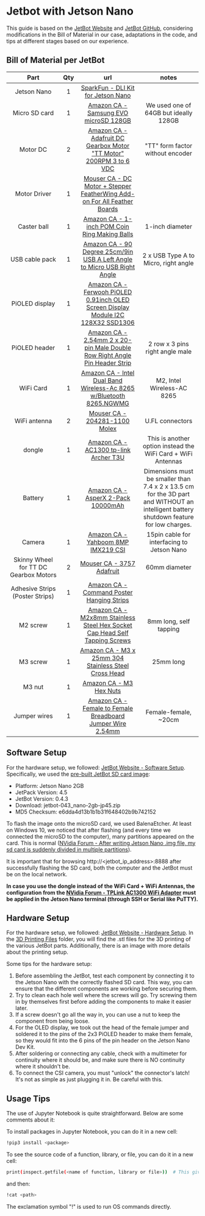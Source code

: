 # Jetbot with Jetson Nano 

This guide is based on the [JetBot Website](https://jetbot.org/master/index.html) and [JetBot GitHub](https://github.com/NVIDIA-AI-IOT/jetbot/tree/master), considering modifications in the Bill of Material in our case, adaptations in the code, and tips at different stages based on our experience.

## Bill of Material per JetBot

| Part          | Qty  | url       |notes       |
|:---------------:|:-----------:|:-----------:|:-----------:|
| Jetson Nano   | 1         |[SparkFun - DLI Kit for Jetson Nano](https://www.sparkfun.com/sparkfun-dli-kit-for-jetson-nano.html)| 
| Micro SD card | 1    | [Amazon CA - Samsung EVO microSD 128GB](https://www.amazon.ca/SAMSUNG-Adaptor-Expanded-MB-MC128SA-CA/dp/B0D37XXQ5N/ref=sr_1_1?crid=2HFA9STBRDGIP&dib=eyJ2IjoiMSJ9.LLh8RfDplRCPkZotSf0Ey2GDVyz8oOg-7gA5cHMW_nYAQmCFMaJOk3yMk-I2MFe4AeFCa3RX3QwzJycUu_Wfe1hsbwFp3WnHGb9S2tNoNyv-vGBJlu_1OjCXlAaxWmhd472ULYw-FwUcn4STt4YFsaVNFxj1qt1_p3KoX1GjD8paFbdYg8qDjDAyMwqLX5QyhuMp8R0LJZLVc_EMEcLnV5SCNHAm-s_t0D62Kf-F-G52VUpuClkzH3Otp9On3EZiCZhdpHevxPskgRvZ44mX5oJQIgmD6OazBXpGjYXi7HE2EsIIKz3gRwBJcQ2jWDzayjUef-2T6r--zyPWuXCz4lnwydJI2cTBEDtisOhB6ijKM-WiqZfQ8wSxnGJbCJ2saJ6OMLBXVDKzeWSyjZCN0cf-3GmrFZhb2k_imHLx5C67ztWFo8m9X7p-LdOx-V0i.2xqpQFdrwSOxAZiWik01RKXyeqnP9abedhoxnX4M2do&dib_tag=se&keywords=AMSUNG%2BEVO%2BPlus%2Bw%2FSD%2BAdaptor%2B128GB%2BMicro%2BSDXC%2C%2BUp-to%2B130MB%2Fs%2C&qid=1738256781&sprefix=amsung%2Bevo%2Bplus%2Bw%2Fsd%2Badaptor%2B128gb%2Bmicro%2Bsdxc%2C%2Bup-to%2B130mb%2Fs%2C%2Caps%2C72&sr=8-1&th=1)    | We used one of 64GB but ideally 128GB | 
| Motor DC       |     2     |      [Amazon CA - Adafruit DC Gearbox Motor "TT Motor" 200RPM 3 to 6 VDC](https://www.amazon.ca/Adafruit-DC-Gearbox-Motor-TT/dp/B07JXZ6TX8/ref=sr_1_1?crid=3CBP1EJPU7UCZ&dib=eyJ2IjoiMSJ9.M0-FiUjkaLkPdGM5xZK8owgIk5M-JL3ByuaTkiI4Ihtt88nVSL_F7GOOfSU70oaXeytOe99-PFafFP70CK4P7VSqkhxo3vzSnQtOUoVFfRwIIV3l3F1UHDrzVtVr7x0g4eZk-CeQtrnYyds5vi3vIBtwGxFFqf1OO9UHoOn-ADg8GiqchCByK4LnHc2WinUHQj-44Gwl8jX8aEvmDWvfWNGKet9z_NKhXNCBn0hWH6NcieKCYKn4m4w7o55-G4tpwYdYCePdUHsidbWgN8r28u-6YaYFxPh95AoHW93g_rf9WJTRRPdcS-Tc45bPsKNsK3bToA8eZ1Wi3CzPlLG6Phu1sJrUcniVwEYA3GMXpSC7cicoNDRhKj-qHaLJz89sHfkpdzQOJSQXGNEXA00QFxeO48RkMnL1MnFVE1J8C5NGLqjjBTjMSOkGjlUTZo7S.N9hULcezchvSc11jSLrhXpgVg2rZOsr-GK5_LKclVes&dib_tag=se&keywords=Adafruit+DC+Gearbox+Motor+-%22TT+Motor%22+-+200RPM+-+3+to+6VDC+%283777%29&qid=1738257334&sprefix=adafruit+dc+gearbox+motor+-+tt+motor+-+200rpm+-+3+to+6vdc+3777+%2Caps%2C140&sr=8-1)         |   "TT" form factor without encoder    |
| Motor Driver      |    1      |      [Mouser CA - DC Motor + Stepper FeatherWing Add-on For All Feather Boards](https://www.mouser.ca/ProductDetail/Adafruit/2927?qs=ivJcBTDythUMt4thpvI5VA%3D%3D)         |           |
|      Caster ball          |    1      |      [Amazon CA - 1-inch POM Coin Ring Making Balls](https://www.amazon.ca/uxcell-1-inch-Making-Plastic-Bearing/dp/B0B5XLGRY7/ref=sr_1_5?crid=1S7E6O9HU3ZR6&dib=eyJ2IjoiMSJ9.wOdn0wL0LtvFuEg0coxrLCB1BoEp0CrKAjhh6jzL2pbaowuboiZq2lJ2mAs4-qNuT_5XM5ZG0sStJS5w9jdnLGTqoch0ygUD_AmnQRJ5au-s4K6jvzRXUIGxI3HjYx7NBc3slkwe8IsOM89QQVCUnpK9jRiEeluGC8wj5XV0_QHYJWMuHpzVFpllZFsLxb70vCk4DePWtfJMsktzT8qHcaQO_C0aR09yMED3DKV2CcqPoQNhOtrrTBOSwo-GQWN6pvTmgUB_-KhCIRWFUjhrNxEey6zJRBrOSwfYonKYErleVWSACwH7WQ3Nh4uljpXU_g4XzvBwv2vThlNUMrn95gfkPJoSImRYfteuQBytuPUnTfLYXf2m6t88q3ROBx2VRyZcqF7F_tUggFNZ6tylvdGttvliWlGTwXTED-DiCb6beCs9KgRp0WuvSnEKwVzf.YBBuVsicXnzNgVKrMwBW4lSujJoXqQOfrMeKyrAbJoM&dib_tag=se&keywords=uxcell+1-inch+POM+Coin+Ring+Making+Balls%2C+Plastic+Bearing+Ball+5pcs&qid=1738258171&sprefix=uxcell+1-inch+pom+coin+ring+making+balls%2C+plastic+bearing+ball+5pcs%2Caps%2C81&sr=8-5)         |     1-inch diameter      |
|   USB cable pack       |     1     |        [Amazon CA - 90 Degree 25cm/9in USB A Left Angle to Micro USB Right Angle](https://www.amazon.ca/Degree-Micro-Charging-Transfer-Camera/dp/B0BXYDNS7C/ref=sr_1_4?crid=3LFI9HBQOZ57N&dib=eyJ2IjoiMSJ9.I6l1DpIlLWai7a3wk0KqOD-MO4joe_DOU7mzWDxzAdvtwr13hoIM_TZZCNWnhJ40RTKtlajGMmeNBe0WUg73Oq_UmHwDbtW2yqVVchsOBWhCtR3vfMIH8VGtJ-4PLK206JFIOa1W6I7ipD9mnrMVrGk20_b_XuCFR9ix_WFGEQKKouZiHfCBvTpAN3I1vTg6h_MHmwW0qKIuiRb6v60BGOtG2zzEKh1yne7rDamAOJrpwdffsJXdGM6W7L7Z86WtByuMpcWr729lNN89BP2gAsyz0P1QGa0z0ojqbevoOLIIgAij3KpX9gccj1rvXoxYvzeLYDPoDtQQkPX7S7svfi40du1s_pl4-LnZ3s24iLU.zY0oRlX_l92aJhiDarZuZ3UrICREInewXCYgBDL3FUE&dib_tag=se&keywords=USB%2BA%2Bto%2Bmicro%2BUSB%2Bangle&qid=1738262542&s=industrial&sprefix=usb%2Ba%2Bto%2Bmicro%2Busb%2Bangle%2Cindustrial%2C71&sr=1-4&th=1)       |  2 x USB Type A to Micro, right angle        |
|  PiOLED display     |    1     |     [Amazon CA - Ferwooh PiOLED 0.91inch OLED Screen Display Module I2C 128X32 SSD1306](https://www.amazon.ca/Ferwooh-0-91inch-Display-SSD1306-Raspberry/dp/B08DHX5P5V/ref=sr_1_1?crid=3LC1SHMKEAYM&dib=eyJ2IjoiMSJ9.q18Jf78Ot_ks513xvoVlVwT5qm-yE33-yJqmFt-3jV7-wwFfAzn4UjyCib0MbUp2pctyt3Pw_mjfCnlDNUoHGQhYZCvIxGfGVz2K3hq16eVuwjq-1FSgUyCZfIySorbJ231caMpPz8IrkWCtpZTtrtcOIPsGqFLT2I34hhWnWXLHEdWS9C6Y7r_CYbOo-Ix4tj7ql5wion8eMQ0JaYXKdcFSc-Pk3HiH44jCBep24cw.oHRm6-ETf8LYireGeigi7PFG4C9K7tJ6nF2jE6D_rTY&dib_tag=se&keywords=Adafruit+%5B3527+PiOLED+-+128x32+Monochrome+OLED+Add-on+for+Raspberry+Pi&qid=1738259251&sprefix=adafruit+3527+pioled+-+128x32+monochrome+oled+add-on+for+raspberry+pi%2Caps%2C127&sr=8-1)     |           |
|  PiOLED header       |    1     |     [Amazon CA - 2.54mm 2 x 20-pin Male Double Row Right Angle Pin Header Strip](https://www.amazon.ca/Uxcell-a15010500ux0918-2-54mm-20-pin-Double/dp/B00W8TSWXS/ref=sr_1_10?crid=37UFJHKCIOZNG&dib=eyJ2IjoiMSJ9.CUb77yMYpu9rT7kw6OfsISEiHaXnl5vTemL-0oW45DHsxvtOOLHw3kPa0znTgaVy7EuSX-DdHXZ33K4O7_dNRoUNlSS2RVavRnAgsmEe2n-5paBTnPOPR1xq4nhRGhK6Y8scNvVWapo3gTyZIjzkiY9y6YcEFPmFx3CWsUPW8m0X6jijf02z9rsHZJkG6B4o7RLs5t5MFnQToYf1c5-1b1ElBRvRH1R205aD2uw67CY_CUXQLC30QBVSbgSyulRPUNmF_eL62IYtXqQkhoq5THnWjBeC0dgIl8egS0Q1HNgUzhxAgyuGRhmPH7QY8RR6G3YB4F4MBAxEFA0WH72VEepmPbGZ1BJW-pbfzHN7HO9jgUFFAJyPV61QwDubb3MYa4LLKbfacjcRl9FRvWvpyz8cGY9z0djf-eMrY6hj8mORu4rcluhm9mlXA-U8TkFy.Gn5DHdevIEhVC-OdlAwSe2zbOvMS_LmAXnWS30dUxKI&dib_tag=se&keywords=10PCS%2B40Pin%2B2.54mm%2BDual%2BRow%2BRight%2BAngle%2BPCB%2BMale%2BPin%2BHeader%2BStrip%2BConnector&qid=1738259681&sprefix=10pcs%2B40pin%2B2%2B54mm%2Bdual%2Brow%2Bright%2Bangle%2Bpcb%2Bmale%2Bpin%2Bheader%2Bstrip%2Bconnector%2Caps%2C59&sr=8-10&th=1)     |   2 row x 3 pins right angle male |
|  WiFi Card      |   1    |      [Amazon CA - Intel Dual Band Wireless-Ac 8265 w/Bluetooth 8265.NGWMG](https://www.amazon.ca/Intel-Dual-Wireless-Ac-Bluetooth-8265-NGWMG/dp/B01MZA1AB2/ref=sr_1_1?crid=1D5NPTMCZTLBQ&dib=eyJ2IjoiMSJ9.dejyKBDaTybxwCzycP0jiv0319AHJB8AUA5NSpkrLQqfer8tYLJd7255RxC0dkurINvfvOInRQndwdPfHqIEpIFf80wBveF7Ol2KMjHxnwpmSuJge197Q_ScCjspu_GjxwRUNO13JsLnaZsfqFhg2bgYH5Vn7uNfpgQj9vNa8MRiMS_xegB92mqIjP_g0XpVpPJjqgrHoG0yBiuahpPvonfHB-UTKtVV2Kj15-BHJJGrXA9pHsnAm7yXIWCg2KVsbNkf0a_6qbCjbqNWLzqQPgCYwhZnWZdpdfZwAgMPFWLaIqsKXhDh6hvBy0lb6x2cXoV_BqK0bBSZCWhCEi817Smq5GJiEsLy5SP93XWorvI.5WTgv1iX1xdJ6uuUGJ4SfWaeCqhBIF1dP0Ht6qJQXdM&dib_tag=se&keywords=intel+Wireless-AC+8265&qid=1738270862&s=electronics&sprefix=intel+wireless-ac+8265%2Celectronics%2C73&sr=1-1)      |    M2, Intel Wireless-AC 8265   |
|    WiFi antenna       |   2     |     [Mouser CA - 204281-1100 Molex](https://www.mouser.ca/ProductDetail/Molex/204281-1100?qs=W0yvOO0ixfHAJETEkFF0dw%3D%3D&srsltid=AfmBOopnpJNrs-E4O6_XkcaSWTFwGooaVUHSWt8lAbeWeaBZhvIkWttM)     |  U.FL connectors      |
|       dongle     |   1    |      [Amazon CA - AC1300 tp-link Archer T3U](https://www.amazon.ca/TP-Link-Archer-T3U-Adapter-Wireless/dp/B07P6N2TZH/ref=sr_1_5?crid=1EPCAPNYY6U58&dib=eyJ2IjoiMSJ9.XJkoGPKUA6wBWy5Ykh8Ni0GHEFe12pTukHOKwcWEwQ6GXaJDoG30T7zgcee1Wsk8MeEGSwZQR2BznupFsXa5wx4HBJBJAPbwTa2o2w4Q3Zym8qPy3MLL8hX3uZ_6Pm46MWYjReY1-N5f_DrGolA2TrxHh_TcrcIdMv1bcdygccgkfe4nw0N8277bsAURhysGiYYVPX8HjkcwMtF2fT47tCBRjs1_jB9LMkVXYZqRkVWqWOX5QLGS8-DS57H6kpiRMfX3HVdUEhMJREZD4jMNZoQMSrwcrNoXl5F5pKqt2FA.cfsBBnpYRoSdRcE2PD6oPkAUfgL5ev-w4SzFrIHsRCc&dib_tag=se&keywords=AC1300%2Btp-link%2BArcher%2BT3U&qid=1743627066&sprefix=power%2Bbank%2Bcontinious%2Bcharg%2Caps%2C73&sr=8-5&th=1)      |  This is another option instead the WiFi Card + WiFi Antennas  |
|  Battery     |   1   |    [Amazon CA - AsperX 2-Pack 10000mAh](https://www.amazon.ca/gp/product/B09JBKDSP9/ref=ppx_yo_dt_b_asin_title_o01_s00?ie=UTF8&th=1)    |  Dimensions must be smaller than 7.4 x 2 x 13.5 cm for the 3D part and WITHOUT an intelligent battery shutdown feature for low charges.   |
|   Camera     |   1    |     [Amazon CA - Yahboom 8MP IMX219 CSI](https://www.amazon.ca/Yahboom-Compatible-Developer-3280%C3%972464-160%C2%B0Camera/dp/B0C584LT6F/ref=sr_1_1?crid=1H3RD7A1SKR7X&dib=eyJ2IjoiMSJ9.KYXy3qVHJN5E3bJLq_i4CMqV-i57eSDmRn-1uWY34UT3zcDytAFFLeEdJkwFfLOdRITmeSFMJx9bNFIWYaIdq7dF4eOtCHTLpNqowNE4Cil1uTN3JDQnwOKchAXx9stqrOLY6oCop8r2JttaHS4YVhRyXf0pF_2PEKR_vbOVeIp63o6TlxrezZ5QexjxfzQakFQbrW2UHjFdH5u5Xx7z9csTZlzPZomY3Ng38FMl0yA9S0yIXicHW8fdxZAeUUFjjw_Uf4nVBUs_PvPhwGKs3Nr3SVL_b2vU7sVWqhjEMpev_cn_wkpzAZLnWRP6XCGvlgFtx4VA9npwP0tvWcAyk25aXx46zKX0L7rHRRW_vZJXot50FULhFDFU8iT_FP1LK20l83hQ_-qOfQHcDlJdZA.6BbppiKhJJw3ZlCoUF7ZbES_olWEHwjF1b5lFn78jBM&dib_tag=se&keywords=Compatible%2Bwith%2BNVIDIA%2BJetson%2BNano%2BCamera%2BIMX219-160&qid=1738265249&sprefix=compatible%2Bwith%2Bnvidia%2Bjetson%2Bnano%2Bcamera%2Bimx219-160%2Caps%2C67&sr=8-1&th=1)    |    15pin cable for interfacing to Jetson Nano |
| Skinny Wheel for TT DC Gearbox Motors    |  2   |    [Mouser CA - 3757 Adafruit](https://www.mouser.ca/ProductDetail/Adafruit/3757?qs=sGAEpiMZZMtyU1cDF2RqUPO2w5%252BTM236nQewAbJfYxw%3D)      |    60mm diameter    |
|  Adhesive Strips (Poster Strips)    |   1   |     [Amazon CA - Command Poster Hanging Strips](https://www.amazon.ca/Command-Poster-Hanging-60-Pairs-17024-60ES/dp/B00BT0MW4W/ref=sr_1_6?crid=1SPC4309O6WSD&dib=eyJ2IjoiMSJ9.3SBOBIlRxmTSRgzFe1A__6VKIg0B1FCMWUIsAFUDntlWQVH2lMbY2vwVSV3cRfUHLrzQZSDir42H-Ofgfu7Y7svAh6O-paAAsWs6F9jguLcmflPaUZl7v0s6ulQGZTq03x8SpkX5JuTO-ukqcuSTBY4K2wFntpQ_JK1qYyrW4hW-wYdOU-qZ8HzM11OH5QtilcDJer1aPVxz02futIOEYysmDoW8RfPa4wF8AEYCh_yXc1tL9YTX1yzLoa16ZzMEyZIXBbtnjMYWe9FXNEEZ96pNtVupkOlzUBzRVYWNH8v9BVWV7-HCABBBZ7MCQxXM--Q6vxsTpoogo9LgCqKX9jd0rVMwYSrDFFIE3bQNeoYl4kymXR_S8p3e_wckWcvymOqLbSGTpxAXTgO90mIUe4EK33FOvt9DjTFrT22QAXDE-IHJKBBC8AZbXWrPSfS3.ct-hEZ95gi_-iKqf4SxioHkM2tV_cVW_l_bHzQBsQK4&dib_tag=se&keywords=Command+Poster+Strips%2C+Damage+Free+Hanging+Poster+Hangers%2C+No+Tools+Wall+Hanging+Strips+for+Posters%2C+60+White+Command+Adhesive+Strips&qid=1738263248&sprefix=command+poster+strips%2C+damage+free+hanging+poster+hangers%2C+no+tools+wall+hanging+strips+for+posters%2C+60+white+command+adhesive+strips%2Caps%2C84&sr=8-6)    |           |
|   M2 screw      |    1    |        [Amazon CA - M2x8mm Stainless Steel Hex Socket Cap Head Self Tapping Screws](https://www.amazon.ca/Hexagon-Socket-Tapping-Screws-Fasteners/dp/B00YBMRAH4/ref=sr_1_4?crid=3Q5BEZXLY4J6C&dib=eyJ2IjoiMSJ9.ea1xUJ3WNXOmjs-8YAws5TzWrM8F-vuQBjVENGUA2a-Vz7btFbgeCf8TgB515cXT2iY664dBiMX4vRT525opmIQGr-NNNZ9-bAxZMjCmAFisSlKuIdtgDce-PTyIZVpOtYAu0XxqaCnuZMFlRwaYZ2W7wIBQgSLakEalA9x32OH2HHI3ItbMXmRM2UsUSn3e-WAHtrK3c6BVIc5qKbLxdPVXvwfg7fPUsXuvqzvk4NT72xSTfsbODfSkOJZJ3uykH68gD71ZZ7WOSA3BZk7dTH3IIr2XYKA0rDVmtrCyhJciTvNZYWk4RdcTJ55txTxQt66S8BNqe4XJI-AwLbNvYwJW2TtJn_l8pG5YuUzkTK46vEY3FqAdxyoeuMRVB9TZXXUrRn_UxYg-jgWFwPc1TRw8O83QLz2IYjLFBlWzc0-PBk8qPId0C9gF7_SgRjtR.mvsPgUcChtguYfTR80w1EE_eBMfDPhw9Cm5C75VAANU&dib_tag=se&keywords=Hexagon%2BSocket%2BCap%2BHead%2BSelf%2BTapping%2BScrews%2BFasteners%2BM2x8mm%2B100%2BPcs&qid=1738263336&sprefix=hexagon%2Bsocket%2Bcap%2Bhead%2Bself%2Btapping%2Bscrews%2Bfasteners%2Bm2x8mm%2B100%2Bpcs%2Caps%2C103&sr=8-4&th=1)       |    8mm long, self tapping    |
|    M3 screw      |   1     |    [Amazon CA - M3 x 25mm 304 Stainless Steel Cross Head ](https://www.amazon.ca/uxcellM3-Stainless-Steel-Phillips-Screws/dp/B012TE0S6U/ref=sr_1_5?crid=17G35FGVIP429&dib=eyJ2IjoiMSJ9.EQRfcr36RQCgySHlViN7-fUjNO45zb2QsWQTyovoxCqmgpgxbAMSXZWLK1NNninqNUWxM4fy1ECjnP5hFDI_UIDouTwuv5rtqcWYPCzOV-yy6ldEiGb9wqfuyKPfcDaBWB5DjD9T4VYtUi9mO0Yrf3tnxekUf48YaizmfRL8-brXd-PtH4mWea4BGHUHQAn6Tn9Ul3k-_ZsjExk5BlBx9ZTatQ0EQfXj1PJdDdJEZ7KMn8AvMoHL5yt0PloHMZ7DZi8DCNMo1G5yRsxmPqUacjzGZQFrX1nwalMZDz4V0_Pk39M0dCTiLpxlitq0RBOsPGwj5EVMh8lMoDljCuYoSf5y-IbNSayiYZfxx5b3Wt8wn4Fj1rRqO5reK80jaufHve8m0esnc_O094EitM1g35VCD2idLAMhogg-wpzLE45P6DDgIlW4BGjFguIRsJZD.AVt_6OSFzm9u2A_-VDhO9lnYmt81g58fLNSMBVhZeJc&dib_tag=se&keywords=uxcell+M3+x+25mm+304+Stainless+Steel+Cross+head+Phillips+Pan+Head+Screws+Bolt+60pcs&qid=1738263398&sprefix=uxcell+m3+x+25mm+304+stainless+steel+cross+head+phillips+pan+head+screws+bolt+60pcs%2Caps%2C68&sr=8-5)          | 25mm long   |
|     M3 nut     |   1    |   [Amazon CA - M3 Hex Nuts](https://www.amazon.ca/binifiMux-M1-6-Stainless-Steel-200pcs/dp/B08N68W9SP/ref=sr_1_5?crid=3SE8I2UH1THEN&dib=eyJ2IjoiMSJ9.IstEAi8WHE2btXH3XCWhRfrPiRPdpQEgCoP8RonQg_FzoSJVulxBkhFgLZz28pcqopXdy2m0zVVgUTUUsYPtXlxRRgLazsTEqto56TkPVJLZxQbvlYhyRLMwqaYkgs666TC-p4NZkoIP3q4vsiKSTdrx4LfGEnTqWiJ461zrrM8aw6SJmf1rTp023aBkNSvopY3VyNhNN8BFsjgDV1G2uX6z8rs2UY6tp_UAj3sRIjvCki_BX-sw4NpJxkl0MbDvmmBT2EqzwdExrkwyFiVI5e4fVcRwFO-eIFRKOVms65US9Njj0FrhsH9Ax2hmGeCUBlZO5HZmX045IUSm6t8BWT57uYIsCOXKXGm0yMzc9B-Iek_cA97fW4iqo7sb3RNMlpsHkScNl64XRLAwDVxx3hq7b5bVlM4NV2oTrbnPniFbAlsEH89fyS928kYvqj7e.vR-vssWOJBhMUr8nAgQx42LeFyH5iDivjtwlQ8unQcg&dib_tag=se&keywords=binifiMux%2B150%2Bpcs%2BM3%2BHex%2BNuts%2C%2B3mm&qid=1738263510&sprefix=binifimux%2B150%2Bpcs%2Bm3%2Bhex%2Bnuts%2C%2B3mm%2Caps%2C66&sr=8-5&th=1)     |           |
|       Jumper wires    |   1    |      [Amazon CA - Female to Female Breadboard Jumper Wire 2.54mm](https://www.amazon.ca/uxcell%C2%AE-Female-Jumper-2-54mm-Breadboard/dp/B07G39X4V2/ref=sr_1_43?crid=3PKQ1OSNUOBSE&dib=eyJ2IjoiMSJ9.5THepW3B5iU2lEMgOGjRpITHdFrb1PTraXrHGG6CiSWLtSnN98AdWH3MU7I4Le6c8LXBQ8T0TIWJhJICALke304Yf-7xdbmvqVVh_xazSSqz_j52T0Dyn3KyKkhpKmEfgXD_7p_bobtv-G2um6at8WEmEfZgV-ogd6PJnY2MBhDdsaUjR49Zoj1ayGo9_Z6DIsx2Njs6FVWU0DXMxxgYiFdjoqxwJDFwaVZdPaAmwyzV6x5W4fESC18essotWnzxC0vOwe5uuzpqzL-giEGuZ0KDjWB6whiP4t1yUYbY-qKoNJfj-g1rJRpCC_dY-okGwVeX2YsGOoyeLT0Xkj-hlNIVOH8pesuC64BmfBXHt4JGgJBreBEYjSbQpGN2LbC5I7jgm2UtZJVhISOrr6PYfwBxUU_MforPHkXp_DtchC0ZbkPa-t_1wUO7aQ90JI_A.CbCltsOtnJXHKU_267bMRh8cYxgonG7XL85Hjem8pDo&dib_tag=se&keywords=Female%2Bto%2BFemale%2BJumper%2BWires%2B(4%2BInch)&qid=1738263668&sprefix=female%2Bto%2Bfemale%2Bjumper%2Bwires%2B4%2Binch%2B%2Caps%2C63&sr=8-43&th=1)        |  Female-female, ~20cm  |

## Software Setup

For the hardware setup, we followed: [JetBot Website - Software Setup](https://jetbot.org/master/software_setup/sd_card.html). Specifically, we used the [pre-built JetBot SD card image](https://nvidia.box.com/shared/static/4su20xg3w0mtvna99jr21m8ix80jhe5y.zip):

- Platform: Jetson Nano 2GB
- JetPack Version: 4.5
- JetBot Version: 0.4.3
- Download: jetbot-043_nano-2gb-jp45.zip
- MD5 Checksum: e6dda4d13b1b1b31f648402b9b742152

To flash the image onto the microSD card, we used BalenaEtcher. At least on Windows 10, we noticed that after flashing (and every time we connected the microSD to the computer), many partitions appeared on the card. This is normal ([NVidia Forum - After writing Jetson Nano .img file, my sd card is suddenly divided in multiple partitions](https://forums.developer.nvidia.com/t/after-writing-jetson-nano-img-file-my-sd-card-is-suddenly-divided-in-multiple-partitions/78197)).

It is important that for browsing http://<jetbot_ip_address>:8888 after successfully flashing the SD card, both the computer and the JetBot must be on the local network.

**In case you use the dongle instead of the WiFi Card + WiFi Antennas, the configuration from the [NVidia Forum - TPLink AC1300 WiFi Adapter](https://www.amazon.ca/TP-Link-Archer-T3U-Adapter-Wireless/dp/B07P6N2TZH/ref=sr_1_5?crid=1EPCAPNYY6U58&dib=eyJ2IjoiMSJ9.XJkoGPKUA6wBWy5Ykh8Ni0GHEFe12pTukHOKwcWEwQ6GXaJDoG30T7zgcee1Wsk8MeEGSwZQR2BznupFsXa5wx4HBJBJAPbwTa2o2w4Q3Zym8qPy3MLL8hX3uZ_6Pm46MWYjReY1-N5f_DrGolA2TrxHh_TcrcIdMv1bcdygccgkfe4nw0N8277bsAURhysGiYYVPX8HjkcwMtF2fT47tCBRjs1_jB9LMkVXYZqRkVWqWOX5QLGS8-DS57H6kpiRMfX3HVdUEhMJREZD4jMNZoQMSrwcrNoXl5F5pKqt2FA.cfsBBnpYRoSdRcE2PD6oPkAUfgL5ev-w4SzFrIHsRCc&dib_tag=se&keywords=AC1300%2Btp-link%2BArcher%2BT3U&qid=1743627066&sprefix=power%2Bbank%2Bcontinious%2Bcharg%2Caps%2C73&sr=8-5&th=1) must be applied in the Jetson Nano terminal (through SSH or Serial like PuTTY).**

## Hardware Setup

For the hardware setup, we followed: [JetBot Website - Hardware Setup](https://jetbot.org/master/hardware_setup.html). In the [3D Printing Files](https://github.com/FranciscaDB/Jetbot_ROS/tree/main/JetBot%20with%20Jetson%20Nano/3D%20Printing%20Files) folder, you will find the .stl files for the 3D printing of the various JetBot parts. Additionally, there is an image with more details about the printing setup.

Some tips for the hardware setup:

1. Before assembling the JetBot, test each component by connecting it to the Jetson Nano with the correctly flashed SD card. This way, you can ensure that the different components are working before securing them.
2. Try to clean each hole well where the screws will go. Try screwing them in by themselves first before adding the components to make it easier later.
3. If a screw doesn't go all the way in, you can use a nut to keep the component from being loose.
4. For the OLED display, we took out the head of the female jumper and soldered it to the pins of the 2x3 PiOLED header to make them female, so they would fit into the 6 pins of the pin header on the Jetson Nano Dev Kit.
5. After soldering or connecting any cable, check with a multimeter for continuity where it should be, and make sure there is NO continuity where it shouldn't be.
6. To connect the CSI camera, you must "unlock" the connector's latch! It's not as simple as just plugging it in. Be careful with this.

## Usage Tips

The use of Jupyter Notebook is quite straightforward. Below are some comments about it:

To install packages in Jupyter Notebook, you can do it in a new cell:
```bash
!pip3 install <package>
```

To see the source code of a function, library, or file, you can do it in a new cell:

```bash
print(inspect.getfile(<name of function, library or file>))  # This gives you the path
```

and then:
```bash
!cat <path>
```

The exclamation symbol "!" is used to run OS commands directly.
